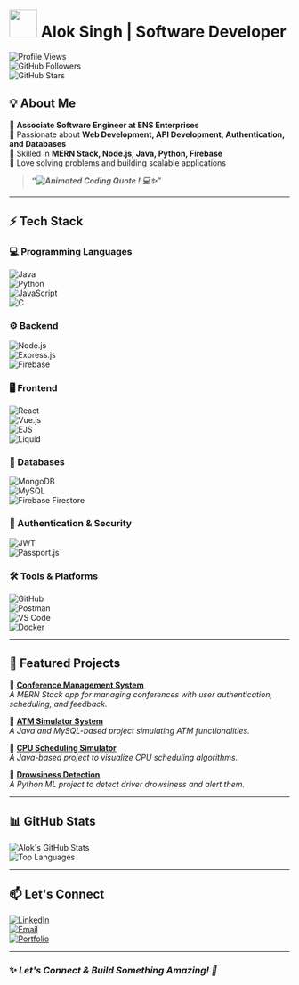 # <img src="https://media.giphy.com/media/QTfX9Ejfra3ZmNxh6B/giphy.gif" width="50"> **Alok Singh | Software Developer**  

![Profile Views](https://komarev.com/ghpvc/?username=aloksinghrcr65&label=Profile+Views&color=0e75b6&style=flat)  
![GitHub Followers](https://img.shields.io/github/followers/aloksinghrcr65?style=social)  
![GitHub Stars](https://img.shields.io/github/stars/aloksinghrcr65?style=social)  

## **💡 About Me**  
🔹 **Associate Software Engineer at ENS Enterprises**  
🔹 Passionate about **Web Development, API Development, Authentication, and Databases**  
🔹 Skilled in **MERN Stack, Node.js, Java, Python, Firebase**  
🔹 Love solving problems and building scalable applications  

> **_“![Animated Coding Quote](https://readme-typing-svg.herokuapp.com?font=Fira+Code&duration=2000&pause=500&color=F7B93E&width=435&lines=Coding+is+the+closest+thing+to+superpowers!💻✨;Keep+Learning+Keep+Building!🚀)
! 💻✨”_**  

---

## **⚡ Tech Stack**  

### 💻 Programming Languages  
![Java](https://img.shields.io/badge/Java-%23ED8B00.svg?style=for-the-badge&logo=openjdk&logoColor=white)  
![Python](https://img.shields.io/badge/Python-%2314354C.svg?style=for-the-badge&logo=python&logoColor=white)  
![JavaScript](https://img.shields.io/badge/JavaScript-%23F7DF1E.svg?style=for-the-badge&logo=javascript&logoColor=black)  
![C](https://img.shields.io/badge/C-%2300599C.svg?style=for-the-badge&logo=c&logoColor=white)  

### ⚙️ Backend  
![Node.js](https://img.shields.io/badge/Node.js-%23339933.svg?style=for-the-badge&logo=node.js&logoColor=white)  
![Express.js](https://img.shields.io/badge/Express.js-%23000000.svg?style=for-the-badge&logo=express&logoColor=white)  
![Firebase](https://img.shields.io/badge/Firebase-%23FFCA28.svg?style=for-the-badge&logo=firebase&logoColor=black)  

### 🖥️ Frontend  
![React](https://img.shields.io/badge/React-%2361DAFB.svg?style=for-the-badge&logo=react&logoColor=black)  
![Vue.js](https://img.shields.io/badge/Vue.js-%234FC08D.svg?style=for-the-badge&logo=vue.js&logoColor=white)  
![EJS](https://img.shields.io/badge/EJS-%23000000.svg?style=for-the-badge&logo=javascript&logoColor=white)  
![Liquid](https://img.shields.io/badge/Liquid-%23F56040.svg?style=for-the-badge&logo=liquid&logoColor=white)  

### 💾 Databases  
![MongoDB](https://img.shields.io/badge/MongoDB-%2347A248.svg?style=for-the-badge&logo=mongodb&logoColor=white)  
![MySQL](https://img.shields.io/badge/MySQL-%234479A1.svg?style=for-the-badge&logo=mysql&logoColor=white)  
![Firebase Firestore](https://img.shields.io/badge/Firestore-%23FF6D00.svg?style=for-the-badge&logo=firebase&logoColor=white)  

### 🔑 Authentication & Security  
![JWT](https://img.shields.io/badge/JWT-%23000000.svg?style=for-the-badge&logo=jsonwebtokens&logoColor=white)  
![Passport.js](https://img.shields.io/badge/Passport.js-%2300BCB4.svg?style=for-the-badge&logo=passport&logoColor=white)  

### 🛠 Tools & Platforms  
![GitHub](https://img.shields.io/badge/GitHub-%23181717.svg?style=for-the-badge&logo=github&logoColor=white)  
![Postman](https://img.shields.io/badge/Postman-%23FF6C37.svg?style=for-the-badge&logo=postman&logoColor=white)  
![VS Code](https://img.shields.io/badge/VS_Code-%23007ACC.svg?style=for-the-badge&logo=visualstudiocode&logoColor=white)  
![Docker](https://img.shields.io/badge/Docker-%232496ED.svg?style=for-the-badge&logo=docker&logoColor=white)  

---

## **📌 Featured Projects**  

📌 **[Conference Management System](#)**  
_A MERN Stack app for managing conferences with user authentication, scheduling, and feedback._  

📌 **[ATM Simulator System](#)**  
_A Java and MySQL-based project simulating ATM functionalities._  

📌 **[CPU Scheduling Simulator](#)**  
_A Java-based project to visualize CPU scheduling algorithms._  

📌 **[Drowsiness Detection](#)**  
_A Python ML project to detect driver drowsiness and alert them._  

---

## **📊 GitHub Stats**  

![Alok's GitHub Stats](https://github-readme-stats.vercel.app/api?username=aloksinghrcr65&show_icons=true&theme=dark&count_private=true)  
![Top Languages](https://github-readme-stats.vercel.app/api/top-langs/?username=aloksinghrcr65&layout=compact&theme=dark)  

---

## **📫 Let's Connect**  

[![LinkedIn](https://img.shields.io/badge/LinkedIn-%230077B5.svg?style=for-the-badge&logo=linkedin&logoColor=white)](https://www.linkedin.com/in/alok-singh)  
[![Email](https://img.shields.io/badge/Email-%23D14836.svg?style=for-the-badge&logo=gmail&logoColor=white)](mailto:aloksinghrcr65@gmail.com)  
[![Portfolio](https://img.shields.io/badge/Portfolio-%23FF5733.svg?style=for-the-badge&logo=firefox&logoColor=white)](https://aloktech.vercel.app/)  

---

### **✨ _Let's Connect & Build Something Amazing! 🚀_**  
